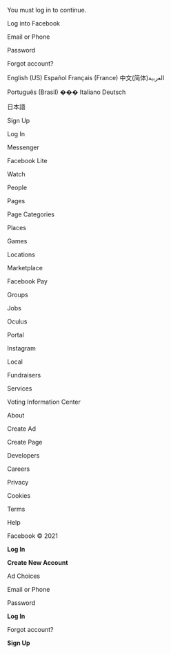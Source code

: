 
You must log in to continue.


Log into Facebook


Email or Phone


Password


Forgot account?


English (US) Español Français (France) 中文(简体)اﻟﻌرﺑﯾﺔ


Português (Brasil) ��� Italiano Deutsch


日本語


Sign Up


Log In


Messenger


Facebook Lite


Watch


People


Pages


Page Categories


Places


Games


Locations


Marketplace


Facebook Pay


Groups


Jobs


Oculus


Portal


Instagram


Local


Fundraisers


Services


Voting Information Center


About


Create Ad


Create Page


Developers


Careers


Privacy


Cookies


Terms


Help


Facebook © 2021


**Log In**


**Create New Account**


Ad Choices


Email or Phone


Password


**Log In**


Forgot account?


**Sign Up**

